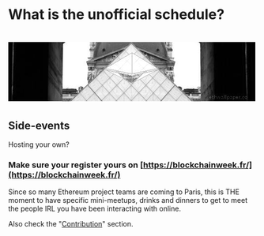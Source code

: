 # What is the unofficial schedule?

# ![](/assets/06ac6dde-c4e8-4f85-8bfb-a307736b9742.jpg)

## Side-events

Hosting your own?

### Make sure your register yours on [https://blockchainweek.fr/](https://blockchainweek.fr/)

Since so many Ethereum project teams are coming to Paris, this is THE moment to have specific mini-meetups, drinks and dinners to get to meet the people IRL you have been interacting with online.  


Also check the "[Contribution](/how-to-contribute-to-this-guide.md)" section.

## 



